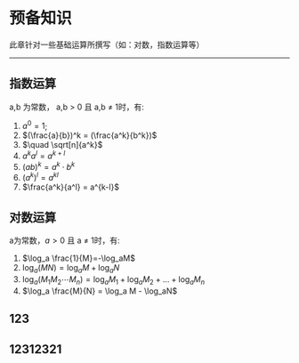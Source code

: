 # 预备知识

 
此章针对一些基础运算所撰写（如：对数，指数运算等）

---- 

## 指数运算
a,b 为常数， a,b > 0 且 a,b $\neq$ 1时，有: 
1. $a^0 = 1$;
 2. $(\frac{a}{b})^k = (\frac{a^k}{b^k})$
 3. $\quad \sqrt[n]{a^k}$
 4. $a^ka^l=a^{k+l}$
 5. $(ab)^k=a^k \cdot b^k$
 6. $(a^k)^l=a^{kl}$
 7. $\frac{a^k}{a^l} = a^{k-l}$

## 对数运算
a为常数，$a > 0$ 且 a $\neq$ 1时，有:
 1. $\log_a \frac{1}{M}=-\log_aM$
 2. $\log_a(MN)=\log_aM+\log_aN$
 3. $\log_a(M_1M_2\dotsb M_n )= \log_a M_1 + \log_a M_2 + \dots + \log_a M_n$
 4. $\log_a \frac{M}{N} = \log_a M - \log_aN$

## 123


## 12312321